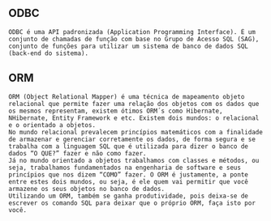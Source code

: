 ## ODBC

    ODBC é uma API padronizada (Application Programming Interface). É um conjunto de chamadas de função com base no Grupo de Acesso SQL (SAG), conjunto de funções para utilizar um sistema de banco de dados SQL (back-end do sistema).

## ORM

    ORM (Object Relational Mapper) é uma técnica de mapeamento objeto relacional que permite fazer uma relação dos objetos com os dados que os mesmos representam, existem ótimos ORM´s como Hibernate, NHibernate, Entity Framework e etc. Existem dois mundos: o relacional e o orientado a objetos.
    No mundo relacional prevalecem princípios matemáticos com a finalidade de armazenar e gerenciar corretamente os dados, de forma segura e se trabalha com a linguagem SQL que é utilizada para dizer o banco de dados “O QUE?” fazer e não como fazer.
    Já no mundo orientado a objetos trabalhamos com classes e métodos, ou seja, trabalhamos fundamentados na engenharia de software e seus princípios que nos dizem “COMO” fazer. O ORM é justamente, a ponte entre estes dois mundos, ou seja, é ele quem vai permitir que você armazene os seus objetos no banco de dados.
    Utilizando um ORM, também se ganha produtividade, pois deixa-se de escrever os comando SQL para deixar que o próprio ORM, faça isto por você.